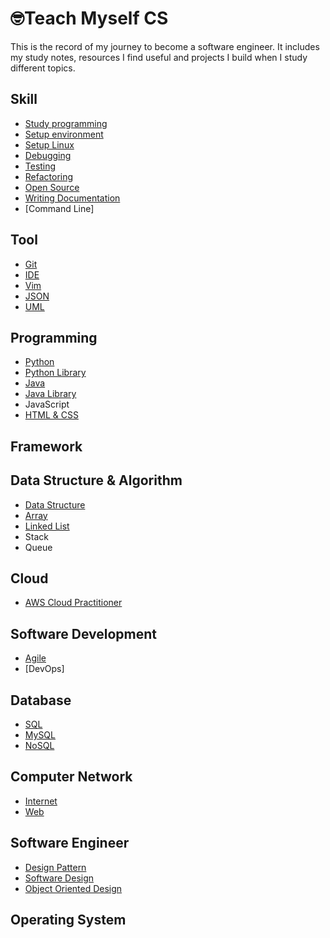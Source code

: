 # 🤓Teach Myself CS

This is the record of my journey to become a software engineer. It includes my study notes, resources I find useful and projects I build when I study different topics. 

## Skill
- [Study programming](https://github.com/erinchocolate/teach-myself-cs/blob/master/Skills/Study%20programming.md)
- [Setup environment](https://github.com/erinchocolate/teach-myself-cs/blob/master/Skills/Setup%20environment.md)
- [Setup Linux](https://github.com/erinchocolate/teach-myself-cs/blob/master/Skills/Setup%20Linux.md)
- [Debugging](https://github.com/erinchocolate/teach-myself-cs/blob/master/Skills/Debugging.md)
- [Testing](https://github.com/erinchocolate/teach-myself-cs/blob/master/Skills/Testing.md)
- [Refactoring](https://github.com/erinchocolate/teach-myself-cs/blob/master/Skills/Refactoring.md)
- [Open Source](https://github.com/erinchocolate/teach-myself-cs/blob/master/Skills/Open%20Source.md)
- [Writing Documentation](https://github.com/erinchocolate/teach-myself-cs/blob/master/Skills/Writing%20Documentation.md)
- [Command Line]

## Tool
- [Git](https://github.com/erinchocolate/teach-myself-programming/blob/master/Tools/Git.md)
- [IDE](https://github.com/erinchocolate/teach-myself-programming/blob/master/Tools/IDE.md)
- [Vim](https://github.com/erinchocolate/teach-myself-cs/blob/master/Tools/Vim.md)
- [JSON](https://github.com/erinchocolate/teach-myself-cs/blob/master/Tools/JSON.md)
- [UML](https://github.com/erinchocolate/teach-myself-cs/blob/master/Tools/UML.md)

## Programming
- [Python](https://github.com/erinchocolate/teach-myself-programming/blob/master/Programming/Python.md)
- [Python Library](https://github.com/erinchocolate/teach-myself-cs/blob/master/Programming/Python%20Framework.md)
- [Java](https://github.com/erinchocolate/teach-myself-programming/blob/master/Programming/Java.md)
- [Java Library](https://github.com/erinchocolate/teach-myself-cs/blob/master/Programming/Java%20Framework.md)
- JavaScript
- [HTML & CSS](https://github.com/erinchocolate/teach-myself-programming/blob/master/Programming/HTML%26CSS.md)

## Framework

## Data Structure & Algorithm 
- [Data Structure](https://github.com/erinchocolate/teach-myself-cs/blob/master/Data%20Structure&Algorithm/Data%20Structure.md)
- [Array](https://github.com/erinchocolate/teach-myself-cs/blob/master/Data%20Structure%26Algorithm/Array.md)
- [Linked List](https://github.com/erinchocolate/teach-myself-cs/blob/master/Data%20Structure%26Algorithm/Linked%20list.md)
- Stack
- Queue

## Cloud
- [AWS Cloud Practitioner](https://github.com/erinchocolate/teach-myself-cs/blob/master/Cloud/AWS%20Certified%20Cloud%20Practitioner%20Certification.md)

## Software Development
- [Agile](https://github.com/erinchocolate/teach-myself-cs/blob/master/Software%20Development/Agile.md)
- [DevOps]

## Database
- [SQL](https://github.com/erinchocolate/teach-myself-cs/blob/master/Database/SQL.md)
- [MySQL](https://github.com/erinchocolate/teach-myself-cs/blob/master/Database/MySQL.md)
- [NoSQL](https://github.com/erinchocolate/teach-myself-cs/blob/master/Database/NoSQL.md)

## Computer Network
- [Internet](https://github.com/erinchocolate/teach-myself-cs/blob/master/Computer%20Network/Internet.md)
- [Web](https://github.com/erinchocolate/teach-myself-cs/blob/master/Computer%20Network/Web.md)

## Software Engineer
- [Design Pattern](https://github.com/erinchocolate/teach-myself-cs/blob/master/Software%20Engineer/Design%20Pattern.md)
- [Software Design](https://github.com/erinchocolate/teach-myself-cs/blob/master/Software%20Engineer/Software%20Design.md)
- [Object Oriented Design](https://github.com/erinchocolate/teach-myself-cs/blob/master/Software%20Engineer/Object%20Oriented%20Design.md)

## Operating System

